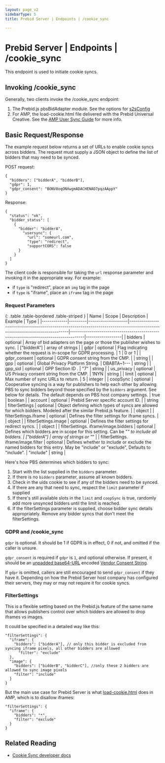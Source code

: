 ```yaml
---
layout: page_v2
sidebarType: 5
title: Prebid Server | Endpoints | /cookie_sync

---
```


# Prebid Server | Endpoints | /cookie_sync

This endpoint is used to initiate cookie syncs.

## Invoking /cookie_sync

Generally, two clients invoke the /cookie_sync endpoint:

1. The Prebid.js pbsBidAdapter module. See the options for [s2sConfig](/dev-docs/publisher-api-reference/setConfig.html#setConfig-Server-to-Server)
1. For AMP, the load-cookie.html file delivered with the Prebid Universal Creative. See the [AMP User Sync Guide](/dev-docs/show-prebid-ads-on-amp-pages.html#user-sync) for more info.

## Basic Request/Response

The example request below returns a set of URLs to enable cookie syncs across bidders. The request
must supply a JSON object to define the list of bidders that may need to be synced.

POST request:
```
{
  "bidders": ["bidderA", "bidderB"],
  "gdpr": 1,
  "gdpr_consent": "BONV8oqONXwgmADACHENAO7pqzAAppY"
}
```

Response:
```
{
  "status": "ok",
  "bidder_status": [
    {
      "bidder": "bidderA",
        "usersync": {
          "url": "someurl.com",
          "type": "redirect",
          "supportCORS": false
      }
    }
  ]
}
```

The client code is responsible for taking the `url` response parameter and invoking it in the appropriate way. For example:
- if `type` is "redirect", place an `img` tag in the page
- if `type` is "iframe", place an `iframe` tag in the page

### Request Parameters

{: .table .table-bordered .table-striped }
| Name         | Scope              | Description                                                                                                                 | Example                                                                             | Type             |
|-------------|---------|--------------------|-----------------------------------------------------------------------------------------------------------------------------|-------------------------------------------------------------------------------------|------------------|
| bidders | optional | Array of bid adapters on the page or those the publisher wishes to sync. | ["bidderA"] | array of strings |
| gdpr | optional | Flag indicating whether the request is in-scope for GDPR processing. | 1 | 0 or 1 |
| gdpr_consent | optional | GDPR consent string from the CMP. | | string |
| gpp          | optional | Global Privacy Platform String. | DBABTA~1--- | string |
| gpp_sid          | optional | GPP Section ID . | "7" | string |
| us_privacy | optional | US Privacy consent string from the CMP. | 1NYN | string |
| limit | optional | Max number of sync URLs to return. | 5 | integer |
| coopSync | optional | Cooperative syncing is a way for publishers to help each other by allowing PBS to sync bidders beyond those specified by the `bidders` argument. See below for details. The default depends on PBS host company settings. | true | boolean |
| account | optional | Prebid Server specific account ID. | | string
| filterSettings | optional | Object defining which types of syncs are allowed for which bidders. Modeled after the similar Prebid.js feature. | | object |
| filterSettings.iframe | optional | Defines the filter settings for iframe syncs. | | object |
| filterSettings.image | optional | Defines the filter settings for redirect syncs. | | object |
| filterSettings. iframe/image.bidders | optional | Defines which bidders are in scope for this setting. Can be "*" to include all bidders. | ["bidderA"] | array of strings or "*" |
| filterSettings. iframe/image.filter | optional | Defines whether to include or exclude the named bidders for this entry. May be "include" or "exclude", Defaults to "include". | "include" | string |

Here's how PBS determines which bidders to sync:

1. Start with the list supplied in the `bidders` parameter.
1. If there is no `bidders` parameter, assume all known bidders.
1. Check in the uids cookie to see if any of the bidders need to be synced.
1. If there are any that need to sync, respect the `limit` parameter if supplied
1. If there's still available slots in the `limit` and `coopSync` is true, randomly add more unsynced bidders until the limit is reached.
1. If the filterSettings parameter is supplied, choose bidder sync details appropriately. Remove any bidder syncs that don't meet the filterSettings.

### GDPR and /cookie_sync

`gdpr` is optional. It should be 1 if GDPR is in effect, 0 if not, and omitted if the caller is unsure.

`gdpr_consent` is required if `gdpr` is `1`, and optional otherwise. If present, it should be an [unpadded base64-URL](https://tools.ietf.org/html/rfc4648#page-7) encoded [Vendor Consent String](https://github.com/InteractiveAdvertisingBureau/GDPR-Transparency-and-Consent-Framework/blob/master/Consent%20string%20and%20vendor%20list%20formats%20v1.1%20Final.md#vendor-consent-string-format).

If `gdpr` is  omitted, callers are still encouraged to send `gdpr_consent` if they have it.
Depending on how the Prebid Server host company has configured their servers, they may or may not require it for cookie syncs.


### FilterSettings

This is a flexible setting based on the Prebid.js feature of the same name
that allows publishers control over which bidders are allowed to drop iframes
vs images.

It could be specified in a detailed way like this:
```
"filterSettings": {
  "iframe": {
    "bidders": ["bidderA"], // only this bidder is excluded from syncing iframe pixels, all other bidders are allowed
      "filter": "exclude"
  },
  "image": {
    "bidders": ["bidderB", "bidderC"], //only these 2 bidders are allowed to sync image pixels
    "filter": "include"
  }
}
```

But the main use case for Prebid Server is what [load-cookie.html](/dev-docs/show-prebid-ads-on-amp-pages.html#user-sync) does in AMP, which is to disallow iframes:
```
"filterSettings": {
  "iframe": {
    "bidders": "*",
    "filter": "exclude"
  }
}
```

## Related Reading
- [Cookie Sync developer docs](/prebid-server/developers/pbs-cookie-sync.html)
